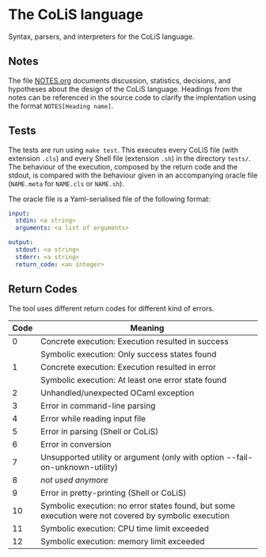 # The CoLiS language

Syntax, parsers, and interpreters for the CoLiS language.

## Notes

The file [NOTES.org](NOTES.org) documents discussion, statistics, decisions, and
hypotheses about the design of the CoLiS language. Headings from the notes can be
referenced in the source code to clarify the implentation using the format
`NOTES[Heading name]`.


## Tests

The tests are run using `make test`. This executes every CoLiS file
(with extension `.cls`) and every Shell file (extension `.sh`) in the
directory `tests/`. The behaviour of the execution, composed by the
return code and the stdout, is compared with the behaviour given in an
accompanying oracle file (`NAME.meta` for `NAME.cls` or `NAME.sh`).

The oracle file is a Yaml-serialised file of the following format:

```yaml
input:
  stdin: <a string>
  arguments: <a list of arguments>

output:
  stdout: <a string>
  stderr: <a string>
  return_code: <an integer>
```

## Return Codes

The tool uses different return codes for different kind of errors.

| Code | Meaning
|------|---------
|   0  | Concrete execution: Execution resulted in success
|      | Symbolic execution: Only success states found
|   1  | Concrete execution: Execution resulted in error
|      | Symbolic execution: At least one error state found
|   2  | Unhandled/unexpected OCaml exception
|   3  | Error in command-line parsing
|   4  | Error while reading input file
|   5  | Error in parsing (Shell or CoLiS)
|   6  | Error in conversion
|   7  | Unsupported utility or argument (only with option --fail-on-unknown-utility)
|   8  | *not used anymore*
|   9  | Error in pretty-printing (Shell or CoLiS)
|  10  | Symbolic execution: no error states found, but some execution were not covered by symbolic execution
|  11  | Symbolic execution: CPU time limit exceeded
|  12  | Symbolic execution: memory limit exceeded
